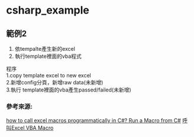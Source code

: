 # csharp_example

## 範例2

1. 依tempalte產生新的excel  
2. 執行template裡面的vba程式  

程序  
1.copy template excel to new excel  
2.新增config分頁，新增raw data(未新增)  
3.執行 template裡面的vba產生passed/failed(未新增)  

### 參考來源:

[how to call excel macros programmatically in C#? ][1]
[Run a Macro from C#][2]
[呼叫Excel VBA Macro][3]


[1]:https://social.msdn.microsoft.com/Forums/lync/en-US/2e33b8e5-c9fd-42a1-8d67-3d61d2cedc1c/how-to-call-excel-macros-programmatically-in-c?forum=exceldev
[2]:https://stackoverflow.com/questions/38997796/run-a-macro-from-c-sharp
[3]:https://dotblogs.com.tw/killysss/2015/10/01/153471